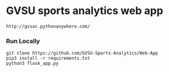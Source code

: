 # GVSU sports analytics web app
`http://gvsac.pythonanywhere.com/`

### Run Locally
`git clone https://github.com/GVSU-Sports-Analytics/Web-App` <br>
`pip3 install -r requirements.txt` <br>
`python3 flask_app.py` <br>
